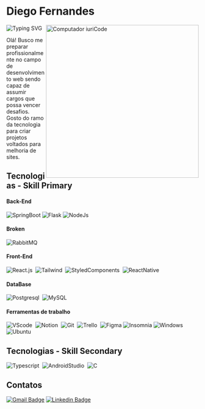<h1 align="left"> Diego Fernandes</h1>

<img src="https://raw.githubusercontent.com/MicaelliMedeiros/micaellimedeiros/master/image/computer-illustration.png" min-width="400px" max-width="400px" width="400px" align="right" alt="Computador iuriCode">

<img href="https://git.io/typing-svg"><img src="https://readme-typing-svg.herokuapp.com?font=Fira+Code&pause=1000&color=A4A4A4&random=false&width=435&lines=Desenvolvedor+Web+" alt="Typing SVG"/>

<p align="left">Olá! Busco me preparar profissionalmente no campo de desenvolvimento web sendo capaz de assumir cargos que possa vencer desafios. Gosto do ramo da tecnologia para criar projetos voltados para melhoria de sites.</p>

## Tecnologias - Skill Primary

#### Back-End

![SpringBoot](https://img.shields.io/badge/Spring-6DB33F?style=flat-square&logo=spring&logoColor=white)
![Flask](https://img.shields.io/badge/Flask-000000?style=flat-square&logo=flask&logoColor=white)
![NodeJs](
https://img.shields.io/badge/Node%20js-339933?style=flat-square&logo=nodedotjs&logoColor=white)

#### Broken

![RabbitMQ](https://img.shields.io/badge/rabbitmq-%23FF6600.svg?&style=flat-square&logo=rabbitmq&logoColor=white)

#### Front-End

![React.js](https://img.shields.io/badge/React-20232A?style=flat-square&logo=react&logoColor=61DAFB)&nbsp;
![Tailwind](https://img.shields.io/badge/Tailwind_CSS-38B2AC?style=flat-square&logo=tailwind-css&logoColor=white)&nbsp;
![StyledComponents](https://img.shields.io/badge/styled--components-DB7093?style=flat-square&logo=styled-components&logoColor=white)&nbsp;
![ReactNative](https://img.shields.io/badge/React_Native-20232A?style=flat-square&logo=react&logoColor=61DAFB)

#### DataBase

![Postgresql](https://img.shields.io/badge/PostgreSQL-316192?style=flat-square&logo=postgresql&logoColor=white)&nbsp;
![MySQL](https://img.shields.io/badge/MySQL-005C84?style=flat-square&logo=mysql&logoColor=white)

#### Ferramentas de trabalho

![VScode](https://img.shields.io/badge/vscode-4285F4?style=flat-square&logo=vscode&logoColor=white)&nbsp;
![Notion](https://img.shields.io/badge/Notion-000000?style=flat-square&logo=notion&logoColor=white)&nbsp;
![Git](https://img.shields.io/badge/GIT-E44C30?style=flat-square&logo=git&logoColor=white)&nbsp;
![Trello](https://img.shields.io/badge/Trello-0052CC?style=flat-square&logo=trello&logoColor=white)&nbsp;
![Figma](https://img.shields.io/badge/Figma-F24E1E?style=flat-square&logo=figma&logoColor=white)
![Insomnia](https://img.shields.io/badge/Insomnia-5849be?style=flat-square&logo=Insomnia&logoColor=white)
![Windows](https://img.shields.io/badge/Windows-0078D6?style=flat-square&logo=windows&logoColor=white)
![Ubuntu](https://img.shields.io/badge/Ubuntu-E95420?style=flat-square&logo=ubuntu&logoColor=white)&nbsp;

## Tecnologias - Skill Secondary

![Typescript](https://img.shields.io/badge/TypeScript-007ACC?style=flat-square&logo=typescript&logoColor=white)&nbsp;
![AndroidStudio](https://img.shields.io/badge/Android_Studio-3DDC84?style=flat-square&logo=android-studio&logoColor=white)&nbsp;
![C](https://img.shields.io/badge/C-00599C?style=flat-square&logo=c&logoColor=white)

## Contatos
 
[![Gmail Badge](https://img.shields.io/badge/-ifpbdiego@gmail.com-00875f?style=flat-square&labelColor=00875f&logo=gmail&logoColor=white&link=mailto:ifpbdiego@gmail.com)](mailto:ifpbdiego@gmail.com) 
[![Linkedin Badge](https://img.shields.io/badge/-Diego%20Fernandess-00875f?style=flat-square&labelColor=00875f&logo=linkedin&logoColor=white&link=https://br.linkedin.com/in/diego-fernandess)](https://br.linkedin.com/in/diego-fernandess) 




<!--<div align="center">
  <a href="https://github.com/diegofernandesss">
  <img height="160em" src="https://github-readme-stats.vercel.app/api?username=diegofernandesss&show_icons=true&theme=dark&include_all_commits=true&count_private=true"/>
  <img height="160em" src="https://github-readme-stats.vercel.app/api/top-langs/?username=diegofernandesss&layout=compact&langs_count=7&theme=dark"/>
</div>
<div style="display: inline_block"><br>
  <img align="center" alt="Diego-Js" height="30" width="40" src="https://raw.githubusercontent.com/devicons/devicon/master/icons/javascript/javascript-plain.svg">
  <img align="center" alt="Diego-HTML" height="30" width="40" src="https://raw.githubusercontent.com/devicons/devicon/master/icons/html5/html5-original.svg">
  <img align="center" alt="Diego-CSS" height="30" width="40" src="https://raw.githubusercontent.com/devicons/devicon/master/icons/css3/css3-original.svg">
  <img align="center" alt="Diego-Python" height="30" width="40" src="https://raw.githubusercontent.com/devicons/devicon/master/icons/python/python-original.svg">
  <img align="center" alt="Diego-React" height="30" width="40" src="https://raw.githubusercontent.com/devicons/devicon/master/icons/react/react-original.svg">
  <img align="center" alt="Diego-Java" height="30" width="40" src="https://raw.githubusercontent.com/devicons/devicon/master/icons/java/java-plain.svg">-->
  
  


  
</div>
 
<!--<div> 
  <a href="#" target="_blank"><img src="https://img.shields.io/badge/YouTube-FF0000?style=for-the-badge&logo=youtube&logoColor=white" target="_blank"></a>
  <a href="#" target="_blank"><img src="https://img.shields.io/badge/-Instagram-%23E4405F?style=for-the-badge&logo=instagram&logoColor=white" target="_blank"></a>
 	<a href="#" target="_blank"><img src="https://img.shields.io/badge/Twitch-9146FF?style=for-the-badge&logo=twitch&logoColor=white" target="_blank"></a>
 <a href="#" target="_blank"><img src="https://img.shields.io/badge/Discord-7289DA?style=for-the-badge&logo=discord&logoColor=white" target="_blank"></a> 
  <a href = "#"><img src="https://img.shields.io/badge/-Gmail-%23333?style=for-the-badge&logo=gmail&logoColor=white" target="_blank"></a>
  <a href="#" target="_blank"><img src="https://img.shields.io/badge/-LinkedIn-%230077B5?style=for-the-badge&logo=linkedin&logoColor=white" target="_blank"></a> 
 
</div>
-->
